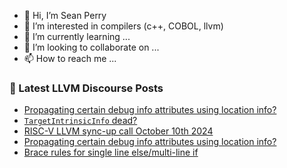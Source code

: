 - 👋 Hi, I’m Sean Perry
- 👀 I’m interested in compilers (c++, COBOL, llvm)
- 🌱 I’m currently learning ...
- 💞️ I’m looking to collaborate on ...
- 📫 How to reach me ...

<!---
s66perry/s66perry is a ✨ special ✨ repository because its `README.md` (this file) appears on your GitHub profile.
You can click the Preview link to take a look at your changes.
--->
### 📕 Latest LLVM Discourse Posts

<!-- DISCOURSE-LLVM:START -->
- [Propagating certain debug info attributes using location info?](https://discourse.llvm.org/t/propagating-certain-debug-info-attributes-using-location-info/82454#post_4)
- [`TargetIntrinsicInfo` dead?](https://discourse.llvm.org/t/targetintrinsicinfo-dead/82456#post_1)
- [RISC-V LLVM sync-up call October 10th 2024](https://discourse.llvm.org/t/risc-v-llvm-sync-up-call-october-10th-2024/82455#post_1)
- [Propagating certain debug info attributes using location info?](https://discourse.llvm.org/t/propagating-certain-debug-info-attributes-using-location-info/82454#post_3)
- [Brace rules for single line else/multi-line if](https://discourse.llvm.org/t/brace-rules-for-single-line-else-multi-line-if/82452#post_7)
<!-- DISCOURSE-LLVM:END -->
